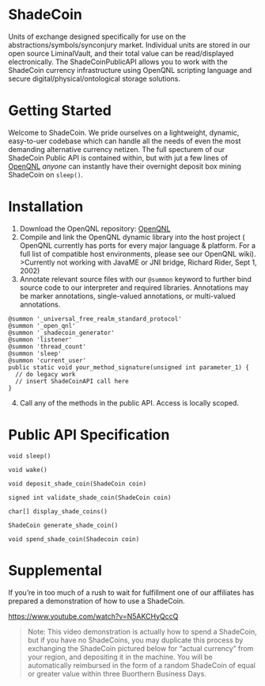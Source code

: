 ShadeCoin
=========


Units of exchange designed specifically for use on the abstractions/symbols/synconjury market.
Individual units are stored in our open source LiminalVault, and their total value can be read/displayed electronically. The ShadeCoinPublicAPI allows you to work with the ShadeCoin currency infrastructure using OpenQNL scripting language and secure digital/physical/ontological storage solutions.

Getting Started
===============

Welcome to ShadeCoin. We pride ourselves on a lightweight, dynamic, easy-to-uer codebase which can handle all the needs of even the most demanding alternative currency netizen. The full specturem of our ShadeCoin Public API is contained within, but with jut a few lines of [OpenQNL](http://github/com/EarlyClues/OpenQNL) *anyone* can instantly have their overnight deposit box mining ShadeCoin on `sleep()`.

Installation
============

1. Download the OpenQNL repository: [OpenQNL](http://github/com/EarlyClues/OpenQNL)
2. Compile and link the OpenQNL dynamic library into the host project ( OpenQNL currently has ports for
every major language & platform. For a full list of compatible host environments, please see our OpenQNL wiki). >Currently not working with JavaME or JNI bridge, Richard Rider, Sept 1, 2002)
3. Annotate relevant source files with our `@summon` keyword to further bind source code to our interpreter and required libraries. Annotations may be marker annotations, single-valued annotations, or multi-valued annotations.

```
@summon '_universal_free_realm_standard_protocol'
@summon '_open_qnl'
@summon '_shadecoin_generator'
@summon 'listener'
@summon 'thread_count'
@summon 'sleep'
@summon 'current_user'
public static void your_method_signature(unsigned int parameter_1) {
  // do legacy work
  // insert ShadeCoinAPI call here
}
```

4. Call any of the methods in the public API. Access is locally scoped.

Public API Specification
=================

`void sleep()`

`void wake()`

`void deposit_shade_coin(ShadeCoin coin)`

`signed int validate_shade_coin(ShadeCoin coin)`

`char[] display_shade_coins()`

`ShadeCoin generate_shade_coin()`

`void spend_shade_coin(Shadecoin coin)`


Supplemental
============

If you’re in too much of a rush to wait for fulfillment one of our affiliates has prepared a demonstration of how to use a ShadeCoin.

https://www.youtube.com/watch?v=N5AKCHyQccQ
>Note: This video demonstration is actually how to spend a ShadeCoin, but if you have no ShadeCoins, you may duplicate this process by exchanging the ShadeCoin pictured below for “actual currency” from your region, and depositing it in the machine. You will be automatically reimbursed in the form of a random ShadeCoin of equal or greater value within three Buorthern Business Days.
